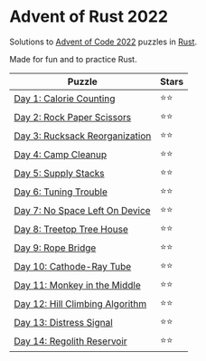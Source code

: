 # Advent of Rust 2022

Solutions to [Advent of Code 2022](https://adventofcode.com/2022) puzzles in [Rust](https://www.rust-lang.org).

Made for fun and to practice Rust.

Puzzle                                                                               | Stars
------------------------------------------------------------------------------------ | -----
[Day 1: Calorie Counting](https://adventofcode.com/2022/day/1)                       | ⭐⭐
[Day 2: Rock Paper Scissors](https://adventofcode.com/2022/day/2)                    | ⭐⭐
[Day 3: Rucksack Reorganization](https://adventofcode.com/2022/day/3)                | ⭐⭐
[Day 4: Camp Cleanup](https://adventofcode.com/2022/day/4)                           | ⭐⭐
[Day 5: Supply Stacks](https://adventofcode.com/2022/day/5)                          | ⭐⭐
[Day 6: Tuning Trouble](https://adventofcode.com/2022/day/6)                         | ⭐⭐
[Day 7: No Space Left On Device](https://adventofcode.com/2022/day/7)                | ⭐⭐
[Day 8: Treetop Tree House](https://adventofcode.com/2022/day/8)                     | ⭐⭐
[Day 9: Rope Bridge](https://adventofcode.com/2022/day/9)                            | ⭐⭐
[Day 10: Cathode-Ray Tube](https://adventofcode.com/2022/day/10)                     | ⭐⭐
[Day 11: Monkey in the Middle](https://adventofcode.com/2022/day/11)                 | ⭐⭐
[Day 12: Hill Climbing Algorithm](https://adventofcode.com/2022/day/12)              | ⭐⭐
[Day 13: Distress Signal](https://adventofcode.com/2022/day/13)                      | ⭐⭐
[Day 14: Regolith Reservoir](https://adventofcode.com/2022/day/14)                   | ⭐⭐

